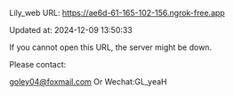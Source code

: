 Lily_web URL: https://ae6d-61-165-102-156.ngrok-free.app

Updated at: 2024-12-09 13:50:33

If you cannot open this URL, the server might be down.

Please contact: 

goley04@foxmail.com Or Wechat:GL_yeaH